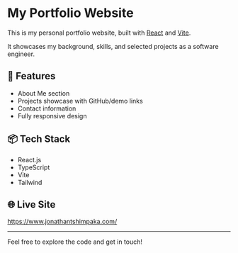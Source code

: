 # My Portfolio Website

This is my personal portfolio website, built with [React](https://reactjs.org/) and [Vite](https://vitejs.dev/).

It showcases my background, skills, and selected projects as a software engineer.

## 🚀 Features

- About Me section
- Projects showcase with GitHub/demo links
- Contact information
- Fully responsive design

## 📦 Tech Stack

- React.js
- TypeScript
- Vite
- Tailwind

## 🌐 Live Site

https://www.jonathantshimpaka.com/

---

Feel free to explore the code and get in touch!
